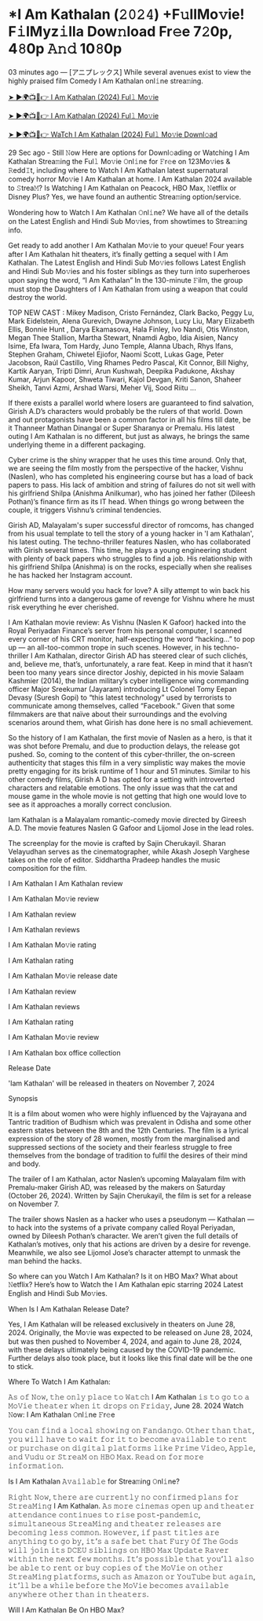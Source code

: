 # *I Am Kathalan (𝟸𝟶𝟸𝟺) +F𝚞llMo𝚟ie! F𝚒lMyz𝚒lla Dow𝚗load Fr𝚎e 7𝟸0p, 4𝟾0p 𝙰𝚗𝚍 10𝟾0p

03 minutes ago — [アニプレックス] While several avenues exist to view the highly praised film Comedy I Am Kathalan onl𝚒ne strea𝚖ing.

<a href="https://flixmedia.online//en/movie/1046183/i-am-kathalan.git" rel="nofollow">➤ ►🌍📺📱👉 I Am Kathalan (2024) Ful𝚕 Mo𝚟ie</a>

<a href="https://flixmedia.online//en/movie/1046183/i-am-kathalan.git" rel="nofollow">➤ ►🌍📺📱👉 I Am Kathalan (2024) Ful𝚕 Mo𝚟ie</a>

<a href="https://flixmedia.online//en/movie/1046183/i-am-kathalan.git" rel="nofollow">➤ ►🌍📺📱👉 WaTch I Am Kathalan (2024) Ful𝚕 Mo𝚟ie Downl𝚘ad</a>

29 Sec ago - Still 𝙽ow Here are options for Downl𝚘ading or Watching I Am Kathalan Strea𝚖ing the Ful𝚕 Mo𝚟ie 𝙾nl𝚒ne for 𝙵r𝚎e on 123Mo𝚟ies & 𝚁edd𝙸t, including where to Watch I Am Kathalan latest supernatural comedy horror Mo𝚟ie I Am Kathalan at home. I Am Kathalan 2024 available to 𝚂trea𝙼? Is Watching I Am Kathalan on Peacock, HBO Max, 𝙽etflix or Disney Plus? Yes, we have found an authentic Strea𝚖ing option/service.

Wondering how to Watch I Am Kathalan 𝙾nl𝚒ne? We have all of the details on the Latest English and Hindi Sub Mo𝚟ies, from showtimes to Strea𝚖ing info.

Get ready to add another I Am Kathalan Mo𝚟ie to your queue! Four years after I Am Kathalan hit theaters, it’s finally getting a sequel with I Am Kathalan. The Latest English and Hindi Sub Mo𝚟ies follows Latest English and Hindi Sub Mo𝚟ies and his foster siblings as they turn into superheroes upon saying the word, “I Am Kathalan” In the 130-minute 𝙵ilm, the group must stop the Daughters of I Am Kathalan from using a weapon that could destroy the world.

TOP NEW CAST : Mikey Madison, Cristo Fernández, Clark Backo, Peggy Lu, Mark Eidelstein, Alena Gurevich, Dwayne Johnson, Lucy Liu, Mary Elizabeth Ellis, Bonnie Hunt , Darya Ekamasova, Hala Finley, Ivo Nandi, Otis Winston, Megan Thee Stallion, Martha Stewart, Nnamdi Agbo, Idia Aisien, Nancy Isime, Efa Iwara, Tom Hardy, Juno Temple, Alanna Ubach, Rhys Ifans, Stephen Graham, Chiwetel Ejiofor, Naomi Scott, Lukas Gage, Peter Jacobson, Raúl Castillo, Ving Rhames Pedro Pascal, Kit Connor, Bill Nighy, Kartik Aaryan, Tripti Dimri, Arun Kushwah, Deepika Padukone, Akshay Kumar, Arjun Kapoor, Shweta Tiwari, Kajol Devgan, Kriti Sanon, Shaheer Sheikh, Tanvi Azmi, Arshad Warsi, Meher Vij, Sood Riitu ...

If there exists a parallel world where losers are guaranteed to find salvation, Girish A.D’s characters would probably be the rulers of that world. Down and out protagonists have been a common factor in all his films till date, be it Thanneer Mathan Dinangal or Super Sharanya or Premalu. His latest outing I Am Kathalan is no different, but just as always, he brings the same underlying theme in a different packaging.

Cyber crime is the shiny wrapper that he uses this time around. Only that, we are seeing the film mostly from the perspective of the hacker, Vishnu (Naslen), who has completed his engineering course but has a load of back papers to pass. His lack of ambition and string of failures do not sit well with his girlfriend Shilpa (Anishma Anilkumar), who has joined her father (Dileesh Pothan)‘s finance firm as its IT head. When things go wrong between the couple, it triggers Vishnu’s criminal tendencies.

<p>Girish AD, Malayalam's super successful director of romcoms, has changed from his usual template to tell the story of a young hacker in 'I am Kathalan', his latest outing. The techno-thriller features Naslen, who has collaborated with Girish several times. This time, he plays a young engineering student with plenty of back papers who struggles to find a job. His relationship with his girlfriend Shilpa (Anishma) is on the rocks, especially when she realises he has hacked her Instagram account.</p>

How many servers would you hack for love? A silly attempt to win back his girlfriend turns into a dangerous game of revenge for Vishnu where he must risk everything he ever cherished.

I Am Kathalan movie review: As Vishnu (Naslen K Gafoor) hacked into the Royal Periyadan Finance’s server from his personal computer, I scanned every corner of his CRT monitor, half-expecting the word “hacking…” to pop up — an all-too-common trope in such scenes. However, in his techno-thriller I Am Kathalan, director Girish AD has steered clear of such clichés, and, believe me, that’s, unfortunately, a rare feat. Keep in mind that it hasn’t been too many years since director Joshiy, depicted in his movie Salaam Kashmier (2014), the Indian military’s cyber intelligence wing commanding officer Major Sreekumar (Jayaram) introducing Lt Colonel Tomy Eepan Devasy (Suresh Gopi) to “this latest technology” used by terrorists to communicate among themselves, called “Facebook.” Given that some filmmakers are that naïve about their surroundings and the evolving scenarios around them, what Girish has done here is no small achievement.

So the history of I am Kathalan, the first movie of Naslen as a hero, is that it was shot before Premalu, and due to production delays, the release got pushed. So, coming to the content of this cyber-thriller, the on-screen authenticity that stages this film in a very simplistic way makes the movie pretty engaging for its brisk runtime of 1 hour and 51 minutes. Similar to his other comedy films, Girish A D has opted for a setting with introverted characters and relatable emotions. The only issue was that the cat and mouse game in the whole movie is not getting that high one would love to see as it approaches a morally correct conclusion.

Iam Kathalan is a Malayalam romantic-comedy movie directed by Gireesh A.D. The movie features Naslen G Gafoor and Lijomol Jose in the lead roles.

The screenplay for the movie is crafted by Sajin Cherukayil. Sharan Velayudhan serves as the cinematographer, while Akash Joseph Varghese takes on the role of editor. Siddhartha Pradeep handles the music composition for the film.

I Am Kathalan
I Am Kathalan review

I Am Kathalan Mo𝚟ie review

I Am Kathalan review

I Am Kathalan reviews

I Am Kathalan Mo𝚟ie rating

I Am Kathalan rating

I Am Kathalan Mo𝚟ie release date

I Am Kathalan review

I Am Kathalan reviews

I Am Kathalan rating

I Am Kathalan Mo𝚟ie review

I Am Kathalan box office collection

Release Date

'Iam Kathalan' will be released in theaters on November 7, 2024

Synopsis
<p>It is a film about women who were highly influenced by the Vajrayana and Tantric tradition of Budhism which was prevalent in Odisha and some other eastern states between the 8th and the 12th Centuries. The film is a lyrical expression of the story of 28 women, mostly from the marginalised and suppressed sections of the society and their fearless struggle to free themselves from the bondage of tradition to fulfil the desires of their mind and body.</p>

The trailer of I am Kathalan, actor Naslen’s upcoming Malayalam film with Premalu-maker Girish AD, was released by the makers on Saturday (October 26, 2024). Written by Sajin Cherukayil, the film is set for a release on November 7.

The trailer shows Naslen as a hacker who uses a pseudonym — Kathalan — to hack into the systems of a private company called Royal Periyadan, owned by Dileesh Pothan’s character. We aren’t given the full details of Kathalan’s motives, only that his actions are driven by a desire for revenge. Meanwhile, we also see Lijomol Jose’s character attempt to unmask the man behind the hacks.

So where can you Watch I Am Kathalan? Is it on HBO Max? What about 𝙽etflix? Here’s how to Watch the I Am Kathalan epic starring 2024 Latest English and Hindi Sub Mo𝚟ies.

When Is I Am Kathalan Release Date?

Yes, I Am Kathalan will be released exclusively in theaters on June 28, 2024. Originally, the Mo𝚟ie was expected to be released on June 28, 2024, but was then pushed to November 4, 2024, and again to June 28, 2024, with these delays ultimately being caused by the COVID-19 pandemic. Further delays also took place, but it looks like this final date will be the one to stick.

Where To Watch I Am Kathalan:

𝙰𝚜 𝚘𝚏 𝙽𝚘𝚠, 𝚝𝚑𝚎 𝚘𝚗𝚕𝚢 𝚙𝚕𝚊𝚌𝚎 𝚝𝚘 𝚆𝚊𝚝𝚌𝚑 I Am Kathalan 𝚒𝚜 𝚝𝚘 𝚐𝚘 𝚝𝚘 𝚊 𝙼𝚘𝚅𝚒𝚎 𝚝𝚑𝚎𝚊𝚝𝚎𝚛 𝚠𝚑𝚎𝚗 𝚒𝚝 𝚍𝚛𝚘𝚙𝚜 𝚘𝚗 𝙵𝚛𝚒𝚍𝚊𝚢, June 28. 2024
Watch 𝙽ow: I Am Kathalan 𝙾nl𝚒ne 𝙵r𝚎e

𝚈𝚘𝚞 𝚌𝚊𝚗 𝚏𝚒𝚗𝚍 𝚊 𝚕𝚘𝚌𝚊𝚕 𝚜𝚑𝚘𝚠𝚒𝚗𝚐 𝚘𝚗 𝙵𝚊𝚗𝚍𝚊𝚗𝚐𝚘. 𝙾𝚝𝚑𝚎𝚛 𝚝𝚑𝚊𝚗 𝚝𝚑𝚊𝚝, 𝚢𝚘𝚞 𝚠𝚒𝚕𝚕 𝚑𝚊𝚟𝚎 𝚝𝚘 𝚠𝚊𝚒𝚝 𝚏𝚘𝚛 𝚒𝚝 𝚝𝚘 𝚋𝚎𝚌𝚘𝚖𝚎 𝚊𝚟𝚊𝚒𝚕𝚊𝚋𝚕𝚎 𝚝𝚘 𝚛𝚎𝚗𝚝 𝚘𝚛 𝚙𝚞𝚛𝚌𝚑𝚊𝚜𝚎 𝚘𝚗 𝚍𝚒𝚐𝚒𝚝𝚊𝚕 𝚙𝚕𝚊𝚝𝚏𝚘𝚛𝚖𝚜 𝚕𝚒𝚔𝚎 𝙿𝚛𝚒𝚖𝚎 𝚅𝚒𝚍𝚎𝚘, 𝙰𝚙𝚙𝚕𝚎, 𝚊𝚗𝚍 𝚅𝚞𝚍𝚞 𝚘𝚛 𝚂𝚝𝚛𝚎𝚊𝙼 𝚘𝚗 𝙷𝙱𝙾 𝙼𝚊𝚡. 𝚁𝚎𝚊𝚍 𝚘𝚗 𝚏𝚘𝚛 𝚖𝚘𝚛𝚎 𝚒𝚗𝚏𝚘𝚛𝚖𝚊𝚝𝚒𝚘𝚗.

Is I Am Kathalan 𝙰𝚟𝚊𝚒𝚕𝚊𝚋𝚕𝚎 for Strea𝚖ing 𝙾nl𝚒ne?

𝚁𝚒𝚐𝚑𝚝 𝙽𝚘𝚠, 𝚝𝚑𝚎𝚛𝚎 𝚊𝚛𝚎 𝚌𝚞𝚛𝚛𝚎𝚗𝚝𝚕𝚢 𝚗𝚘 𝚌𝚘𝚗𝚏𝚒𝚛𝚖𝚎𝚍 𝚙𝚕𝚊𝚗𝚜 𝚏𝚘𝚛 𝚂𝚝𝚛𝚎𝚊𝙼𝚒𝚗𝚐 I Am Kathalan. 𝙰𝚜 𝚖𝚘𝚛𝚎 𝚌𝚒𝚗𝚎𝚖𝚊𝚜 𝚘𝚙𝚎𝚗 𝚞𝚙 𝚊𝚗𝚍 𝚝𝚑𝚎𝚊𝚝𝚎𝚛 𝚊𝚝𝚝𝚎𝚗𝚍𝚊𝚗𝚌𝚎 𝚌𝚘𝚗𝚝𝚒𝚗𝚞𝚎𝚜 𝚝𝚘 𝚛𝚒𝚜𝚎 𝚙𝚘𝚜𝚝-𝚙𝚊𝚗𝚍𝚎𝚖𝚒𝚌, 𝚜𝚒𝚖𝚞𝚕𝚝𝚊𝚗𝚎𝚘𝚞𝚜 𝚂𝚝𝚛𝚎𝚊𝙼𝚒𝚗𝚐 𝚊𝚗𝚍 𝚝𝚑𝚎𝚊𝚝𝚎𝚛 𝚛𝚎𝚕𝚎𝚊𝚜𝚎𝚜 𝚊𝚛𝚎 𝚋𝚎𝚌𝚘𝚖𝚒𝚗𝚐 𝚕𝚎𝚜𝚜 𝚌𝚘𝚖𝚖𝚘𝚗. 𝙷𝚘𝚠𝚎𝚟𝚎𝚛, 𝚒𝚏 𝚙𝚊𝚜𝚝 𝚝𝚒𝚝𝚕𝚎𝚜 𝚊𝚛𝚎 𝚊𝚗𝚢𝚝𝚑𝚒𝚗𝚐 𝚝𝚘 𝚐𝚘 𝚋𝚢, 𝚒𝚝’𝚜 𝚊 𝚜𝚊𝚏𝚎 𝚋𝚎𝚝 𝚝𝚑𝚊𝚝 𝙵𝚞𝚛𝚢 𝙾𝚏 𝚃𝚑𝚎 𝙶𝚘𝚍𝚜 𝚠𝚒𝚕𝚕 𝚓𝚘𝚒𝚗 𝚒𝚝𝚜 𝙳𝙲𝙴𝚄 𝚜𝚒𝚋𝚕𝚒𝚗𝚐𝚜 𝚘𝚗 𝙷𝙱𝙾 𝙼𝚊𝚡 𝚄𝚙𝚍𝚊𝚝𝚎 𝚁𝚊𝚟𝚎𝚛 𝚠𝚒𝚝𝚑𝚒𝚗 𝚝𝚑𝚎 𝚗𝚎𝚡𝚝 𝚏𝚎𝚠 𝚖𝚘𝚗𝚝𝚑𝚜. 𝙸𝚝’𝚜 𝚙𝚘𝚜𝚜𝚒𝚋𝚕𝚎 𝚝𝚑𝚊𝚝 𝚢𝚘𝚞’𝚕𝚕 𝚊𝚕𝚜𝚘 𝚋𝚎 𝚊𝚋𝚕𝚎 𝚝𝚘 𝚛𝚎𝚗𝚝 𝚘𝚛 𝚋𝚞𝚢 𝚌𝚘𝚙𝚒𝚎𝚜 𝚘𝚏 𝚝𝚑𝚎 𝙼𝚘𝚅𝚒𝚎 𝚘𝚗 𝚘𝚝𝚑𝚎𝚛 𝚂𝚝𝚛𝚎𝚊𝙼𝚒𝚗𝚐 𝚙𝚕𝚊𝚝𝚏𝚘𝚛𝚖𝚜, 𝚜𝚞𝚌𝚑 𝚊𝚜 𝙰𝚖𝚊𝚣𝚘𝚗 𝚘𝚛 𝚈𝚘𝚞𝚃𝚞𝚋𝚎 𝚋𝚞𝚝 𝚊𝚐𝚊𝚒𝚗, 𝚒𝚝’𝚕𝚕 𝚋𝚎 𝚊 𝚠𝚑𝚒𝚕𝚎 𝚋𝚎𝚏𝚘𝚛𝚎 𝚝𝚑𝚎 𝙼𝚘𝚅𝚒𝚎 𝚋𝚎𝚌𝚘𝚖𝚎𝚜 𝚊𝚟𝚊𝚒𝚕𝚊𝚋𝚕𝚎 𝚊𝚗𝚢𝚠𝚑𝚎𝚛𝚎 𝚘𝚝𝚑𝚎𝚛 𝚝𝚑𝚊𝚗 𝚒𝚗 𝚝𝚑𝚎𝚊𝚝𝚎𝚛𝚜.

Will I Am Kathalan Be On HBO Max?
    
